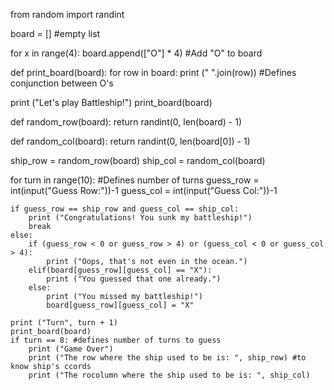  from random import randint

board = [] #empty list

for x in range(4):
    board.append(["O"] * 4) #Add "O" to board

def print_board(board):
    for row in board:
        print (" ".join(row)) #Defines conjunction between O's

print ("Let's play Battleship!")
print_board(board)

def random_row(board):
    return randint(0, len(board) - 1)

def random_col(board):
    return randint(0, len(board[0]) - 1)

ship_row = random_row(board)
ship_col = random_col(board)

for turn in range(10): #Defines number of turns
    guess_row = int(input("Guess Row:"))-1
    guess_col = int(input("Guess Col:"))-1

    if guess_row == ship_row and guess_col == ship_col:
        print ("Congratulations! You sunk my battleship!")
        break
    else:
        if (guess_row < 0 or guess_row > 4) or (guess_col < 0 or guess_col > 4):
            print ("Oops, that's not even in the ocean.")
        elif(board[guess_row][guess_col] == "X"):
            print ("You guessed that one already.")
        else: 
            print ("You missed my battleship!")
            board[guess_row][guess_col] = "X"
    
    print ("Turn", turn + 1)
    print_board(board)
    if turn == 8: #defines number of turns to guess
        print ("Game Over")
        print ("The row where the ship used to be is: ", ship_row) #to know ship's ccords
        print ("The rocolumn where the ship used to be is: ", ship_col)
